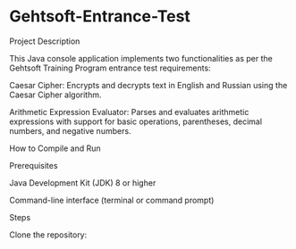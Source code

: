 # Gehtsoft-Entrance-Test
Project Description

This Java console application implements two functionalities as per the Gehtsoft Training Program entrance test requirements:





Caesar Cipher: Encrypts and decrypts text in English and Russian using the Caesar Cipher algorithm.



Arithmetic Expression Evaluator: Parses and evaluates arithmetic expressions with support for basic operations, parentheses, decimal numbers, and negative numbers.

How to Compile and Run

Prerequisites





Java Development Kit (JDK) 8 or higher



Command-line interface (terminal or command prompt)

Steps





Clone the repository:
